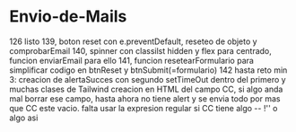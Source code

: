 # Envio-de-Mails
126 listo
139, boton reset con e.preventDefault, reseteo de objeto y comprobarEmail
140, spinner con classilst hidden y flex para centrado, funcion enviarEmail para ello
141, funcion resetearFormulario para simplificar codigo en btnReset y btnSubmit(=formulario)
142 hasta reto min 3: creacion de alertaSucces con segundo setTimeOut dentro del primero y muchas clases de Tailwind
creacion en HTML del campo CC, si algo anda mal borrar ese campo, hasta ahora no tiene alert y se envia todo por mas que CC este vacio.
falta usar la expresion regular si CC tiene algo -- !'' o algo asi
